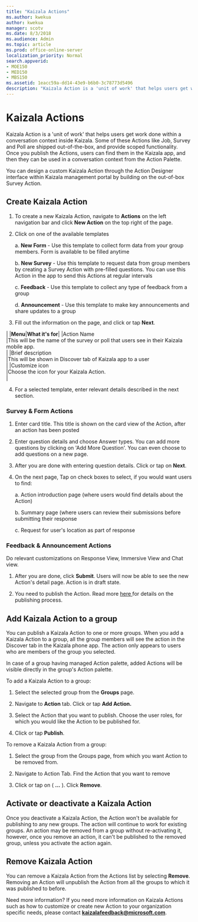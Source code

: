 ```yaml
---
title: "Kaizala Actions"
ms.author: kwekua
author: kwekua
manager: scotv
ms.date: 8/3/2018
ms.audience: Admin
ms.topic: article
ms.prod: office-online-server
localization_priority: Normal
search.appverid:
- MOE150
- MED150
- MBS150
ms.assetid: 1eacc59a-dd14-43e9-b6b0-3c78773d5496
description: "Kaizala Action is a 'unit of work' that helps users get work done within a conversation context inside Kaizala. Some of these Actions like Job, Survey and Poll are shipped out-of-the-box, and provide scoped functionality. Once you publish the Actions, users can find them in the Kaizala app, and then they can be used in a conversation context from the Action Palette."
---
```


# Kaizala Actions

Kaizala Action is a 'unit of work' that helps users get work done within a conversation context inside Kaizala. Some of these Actions like Job, Survey and Poll are shipped out-of-the-box, and provide scoped functionality. Once you publish the Actions, users can find them in the Kaizala app, and then they can be used in a conversation context from the Action Palette.
  
You can design a custom Kaizala Action through the Action Designer interface within Kaizala management portal by building on the out-of-box Survey Action.
  
## Create Kaizala Action

1. To create a new Kaizala Action, navigate to **Actions** on the left navigation bar and click **New Action** on the top right of the page. 
    
2. Click on one of the available templates
    
    a.  **New Form** - Use this template to collect form data from your group members. Form is available to be filled anytime
    
    b.  **New Survey** - Use this template to request data from group members by creating a Survey Action with pre-filled questions. You can use this Action in the app to send this Actions at regular intervals
    
    c.  **Feedback** - Use this template to collect any type of feedback from a group
    
    d.  **Announcement** - Use this template to make key announcements and share updates to a group
    
3. Fill out the information on the page, and click or tap **Next**.
    
|
|**Menu**|**What it's for**|
|Action Name  <br/> |This will be the name of the survey or poll that users see in their Kaizala mobile app.  <br/> |
|Brief description  <br/> |This will be shown in Discover tab of Kaizala app to a user  <br/> |
|Customize icon  <br/> |Choose the icon for your Kaizala Action.  <br/> |
   
4. For a selected template, enter relevant details described in the next section.
    
### Survey &amp; Form Actions
1. Enter card title. This title is shown on the card view of the Action, after an action has been posted

2. Enter question details and choose Answer types. You can add more questions by clicking on 'Add More Question'. You can even choose to add questions on a new page.

3. After you are done with entering question details. Click or tap on **Next**.

4. On the next page, Tap on check boxes to select, if you would want users to find:
    
    a.  Action introduction page (where users would find details about the Action)

    b.  Summary page (where users can review their submissions before submitting their response

    c.  Request for user's location as part of response
    
### Feedback &amp; Announcement Actions
Do relevant customizations on Response View, Immersive View and Chat view.
    
1. After you are done, click **Submit**. Users will now be able to see the new Action's detail page. Action is in draft state.
    
2. You need to publish the Action. Read more [here ﻿](https://docs.microsoft.com/en-us/kaizala/actions/publish#steps-to-publish-an-action)for details on the publishing process.
    
## Add Kaizala Action to a group

You can publish a Kaizala Action to one or more groups. When you add a Kaizala Action to a group, all the group members will see the action in the Discover tab in the Kaizala phone app. The action only appears to users who are members of the group you selected.
  
In case of a group having managed Action palette, added Actions will be visible directly in the group's Action palette.
  
To add a Kaizala Action to a group:
  
1. Select the selected group from the **Groups** page. 
    
2. Navigate to **Action** tab. Click or tap **Add Action.**
    
3. Select the Action that you want to publish. Choose the user roles, for which you would like the Action to be published for.
    
4. Click or tap **Publish**.
    
To remove a Kaizala Action from a group:
  
1. Select the group from the Groups page, from which you want Action to be removed from.
    
2. Navigate to Action Tab. Find the Action that you want to remove
    
3. Click or tap on ( **...** ). Click **Remove**. 
    
## Activate or deactivate a Kaizala Action

Once you deactivate a Kaizala Action, the Action won't be available for publishing to any new groups. The action will continue to work for existing groups. An action may be removed from a group without re-activating it, however, once you remove an action, it can't be published to the removed group, unless you activate the action again.
  
## Remove Kaizala Action

You can remove a Kaizala Action from the Actions list by selecting **Remove**. Removing an Action will unpublish the Action from all the groups to which it was published to before.
  
Need more information? If you need more information on Kaizala Actions such as how to customize or create new Action to your organization specific needs, please contact **kaizalafeedback@microsoft.com**.
  

